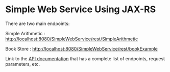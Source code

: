 Simple Web Service Using JAX-RS 
==========================================================================
There are two main endpoints:

Simple Arithmetic : <http://localhost:8080/SimpleWebService/rest/SimpleArithmetic>

Book Store : <http://localhost:8080/SimpleWebService/rest/bookExample>

Link to the [API documentation](https://documenter.getpostman.com/view/1473758/TVev4jsF) that has a complete list of endpoints, request parameters, etc.
